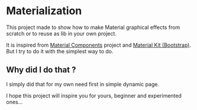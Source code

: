 # Materialization

This project made to show how to make Material graphical effects from scratch or to reuse as lib in your own project.

It is inspired from [Material Components](https://github.com/material-components) project and [Material Kit (Bootstrap)](https://www.creative-tim.com/product/material-kit). But I try to do it with the simplest way to do.

## Why did I do that ?

I simply did that for my own need first in simple dynamic page.



I hope this project will inspire you for yours, beginner and experimented ones...



